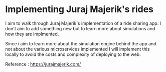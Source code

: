# Implementing Juraj Majerik's rides

I aim to walk through Juraj Majerik's implementation of a ride sharing app. I don't aim to add something new but to learn more about simulations and how they are implmented.

Since i aim to learn more about the simulation engine behind the app and not about the various microservices implemented I will implement this locally to avoid the costs and complexity of deploying to the web.

Reference : https://jurajmajerik.com/
